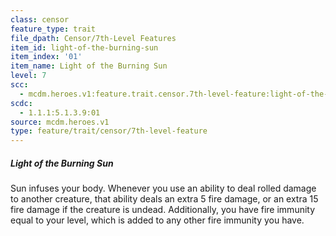 ```yaml
---
class: censor
feature_type: trait
file_dpath: Censor/7th-Level Features
item_id: light-of-the-burning-sun
item_index: '01'
item_name: Light of the Burning Sun
level: 7
scc:
  - mcdm.heroes.v1:feature.trait.censor.7th-level-feature:light-of-the-burning-sun
scdc:
  - 1.1.1:5.1.3.9:01
source: mcdm.heroes.v1
type: feature/trait/censor/7th-level-feature
---
```


##### Light of the Burning Sun

Sun infuses your body. Whenever you use an ability to deal rolled damage to another creature, that ability deals an extra 5 fire damage, or an extra 15 fire damage if the creature is undead. Additionally, you have fire immunity equal to your level, which is added to any other fire immunity you have.
